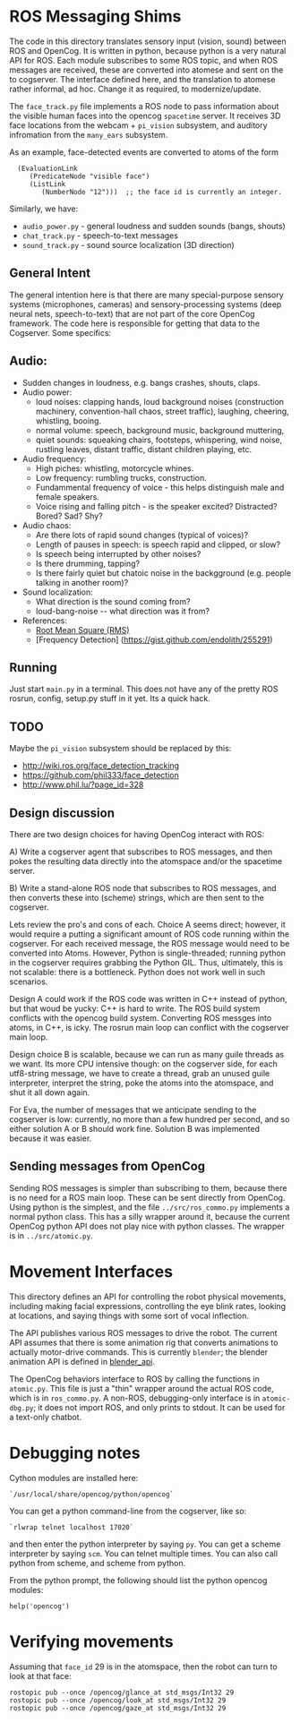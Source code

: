 
ROS Messaging Shims
===================

The code in this directory translates sensory input (vision, sound)
between ROS and OpenCog. It is written in python, because python
is a very natural API for ROS. Each module subscribes to some ROS topic,
and when ROS messages are received, these are converted into atomese
and sent on the to cogserver.  The interface defined here, and the
translation to atomese rather informal, ad hoc. Change it as required,
to modernize/update.

The `face_track.py` file implements a ROS node to pass information
about the visible human faces into the opencog `spacetime` server.
It receives 3D face locations from the webcam + `pi_vision` subsystem,
and auditory infromation from the `many_ears` subsystem.

As an example, face-detected events are converted to atoms of the form
```
  (EvaluationLink
     (PredicateNode "visible face")
     (ListLink
        (NumberNode "12")))  ;; the face id is currently an integer.
```

Similarly, we have:
 * `audio_power.py` - general loudness and sudden sounds (bangs, shouts)
 * `chat_track.py` - speech-to-text messages
 * `sound_track.py` - sound source localization (3D direction)

General Intent
--------------
The general intention here is that there are many special-purpose
sensory systems (microphones, cameras) and sensory-processing systems
(deep neural nets, speech-to-text) that are not part of the core
OpenCog framework. The code here is responsible for getting that data
to the Cogserver.  Some specifics:

## Audio:
 * Sudden changes in loudness, e.g. bangs crashes, shouts, claps.
 * Audio power:
    * loud noises: clapping hands, loud background noises (construction
      machinery, convention-hall chaos, street traffic), laughing,
      cheering, whistling, booing.
    * normal volume: speech, background music, background muttering,
    * quiet sounds: squeaking chairs, footsteps, whispering, wind noise,
      rustling leaves, distant traffic, distant children playing, etc.
 * Audio frequency:
    * High piches: whistling, motorcycle whines.
    * Low frequency: rumbling trucks, construction.
    * Fundammental frequency of voice - this helps distinguish male and
      female speakers.
    * Voice rising and falling pitch - is the speaker excited?
      Distracted? Bored? Sad? Shy?
 * Audio chaos:
    * Are there lots of rapid sound changes (typical of voices)?
    * Length of pauses in speech: is speech rapid and clipped, or slow?
    * Is speech being interrupted by other noises?
    * Is there drumming, tapping?
    * Is there fairly quiet but chatoic noise in the backgground
      (e.g. people talking in another room)?
 * Sound localization:
    * What direction is the sound coming from?
    * loud-bang-noise -- what direction was it from?
 * References:
    - [Root Mean Square (RMS)](http://www.gaussianwaves.com/2015/07/significance-of-rms-root-mean-square-value/)
    - [Frequency Detection] (https://gist.github.com/endolith/255291)


Running
-------
Just start `main.py` in a terminal.  This does not have any of the
pretty ROS rosrun, config, setup.py stuff in it yet.  Its a quick hack.


TODO
----
Maybe the `pi_vision` subsystem should be replaced by this:
* http://wiki.ros.org/face_detection_tracking
* https://github.com/phil333/face_detection
* http://www.phil.lu/?page_id=328


Design discussion
-----------------
There are two design choices for having OpenCog interact with ROS:

A) Write a cogserver agent that subscribes to ROS messages, and then
   pokes the resulting data directly into the atomspace and/or the
   spacetime server.

B) Write a stand-alone ROS node that subscribes to ROS messages, and
   then converts these into (scheme) strings, which are then sent to
   the cogserver.

Lets review the pro's and cons of each.  Choice A seems direct; however,
it would require a putting a significant amount of ROS code running
within the cogserver.  For each received message, the ROS message would
need to be converted into Atoms.  However, Python is single-threaded;
running python in the cogserver requires grabbing the Python GIL.  Thus,
ultimately, this is not scalable: there is a bottleneck.  Python does
not work well in such scenarios.

Design A could work if the ROS code was written in C++ instead of python,
but that woud be yucky: C++ is hard to write. The ROS build system
conflicts with the opencog build system. Converting ROS messges into
atoms, in C++, is icky. The rosrun main loop can conflict with the
cogserver main loop.

Design choice B is scalable, because we can run as many guile threads
as we want. Its more CPU intensive though: on the cogserver side, for
each utf8-string message, we have to create a thread, grab an unused
guile interpreter, interpret the string, poke the atoms into the
atomspace, and shut it all down again.

For Eva, the number of messages that we anticipate sending to the
cogserver is low: currently, no more than a few hundred per second,
and so either solution A or B should work fine. Solution B was
implemented because it was easier.

Sending messages from OpenCog
-----------------------------
Sending ROS messages is simpler than subscribing to them, because
there is no need for a ROS main loop. These can be sent directly
from OpenCog.  Using python is the simplest, and the file
`../src/ros_commo.py` implements a normal python class. This has a
silly wrapper around it, because the current OpenCog python API does
not play nice with python classes. The wrapper is in `../src/atomic.py`.


Movement Interfaces
===================

This directory defines an API for controlling the robot physical
movements, including making facial expressions, controlling the
eye blink rates, looking at locations, and saying things with
some sort of vocal inflection.

The API publishes various ROS messages to drive the robot.
The current API assumes that there is some animation rig that
converts animations to actually motor-drive commands.  This is
currently `blender`; the blender animation API is defined in
[blender_api](https://github.com/hansonrobotics/blender_api).

The OpenCog behaviors interface to ROS by calling the functions in
`atomic.py`. This file is just a "thin" wrapper around the actual ROS
code, which is in `ros_commo.py`.  A non-ROS, debugging-only interface
is in `atomic-dbg.py`; it does not import ROS, and only prints to
stdout. It can be used for a text-only chatbot.

Debugging notes
===============
Cython modules are installed here:
```
`/usr/local/share/opencog/python/opencog`
```

You can get a python command-line from the cogserver, like so:
```
`rlwrap telnet localhost 17020`
```
and then enter the python interpreter by saying `py`.  You can get
a scheme interpreter by saying `scm`.  You can telnet multiple times.
You can also call python from scheme, and scheme from python.

From the python prompt, the following should list the python
opencog modules:
```
help('opencog')
```

Verifying movements
===================

Assuming that `face_id` 29 is in the atomspace, then the robot
can turn to look at that face:

```
rostopic pub --once /opencog/glance_at std_msgs/Int32 29
rostopic pub --once /opencog/look_at std_msgs/Int32 29
rostopic pub --once /opencog/gaze_at std_msgs/Int32 29
```

